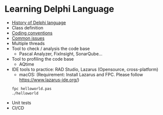 # Learning Delphi Language

* [History of Delphi language](https://en.wikipedia.org/wiki/History_of_Delphi_(software))
* Class definition
* [Coding conventions](./docs/coding-conventions.md)
* [Common issues]((./docs/common-issues.md))
* Multiple threads
* Tool to check / analysis the code base
  * Pascal Analyzer, FixInsight, SonarQube...
* Tool to profiling the code base
  * AQtime
* IDE tools to practice: RAD Studio, Lazarus (Opensource, cross-platform)
  * macOS: (Requirement: Install Lazarus and FPC. Please follow https://www.lazarus-ide.org/)
  ```sh
  fpc helloworld.pas
  ./helloworld
  ```
* Unit tests
* CI/CD
